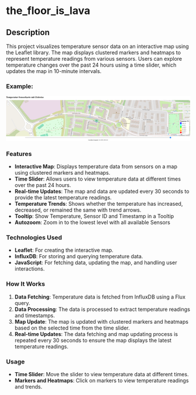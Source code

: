 # the_floor_is_lava

## Description

This project visualizes temperature sensor data on an interactive map using the Leaflet library. The map displays clustered markers and heatmaps to represent temperature readings from various sensors. Users can explore temperature changes over the past 24 hours using a time slider, which updates the map in 10-minute intervals.

### Example:
![Example](example.png)


### Features

- **Interactive Map**: Displays temperature data from sensors on a map using clustered markers and heatmaps.
- **Time Slider**: Allows users to view temperature data at different times over the past 24 hours.
- **Real-time Updates**: The map and data are updated every 30 seconds to provide the latest temperature readings.
- **Temperature Trends**: Shows whether the temperature has increased, decreased, or remained the same with trend arrows.
- **Tooltip**: Show Temperature, Sensor ID and Timestamp in a Tooltip
- **Autozoom**: Zoom in to the lowest level with all available Sensors

### Technologies Used

- **Leaflet**: For creating the interactive map.
- **InfluxDB**: For storing and querying temperature data.
- **JavaScript**: For fetching data, updating the map, and handling user interactions.

### How It Works

1. **Data Fetching**: Temperature data is fetched from InfluxDB using a Flux query.
2. **Data Processing**: The data is processed to extract temperature readings and timestamps.
3. **Map Update**: The map is updated with clustered markers and heatmaps based on the selected time from the time slider.
4. **Real-time Updates**: The data fetching and map updating process is repeated every 30 seconds to ensure the map displays the latest temperature readings.

### Usage

- **Time Slider**: Move the slider to view temperature data at different times.
- **Markers and Heatmaps**: Click on markers to view temperature readings and trends.